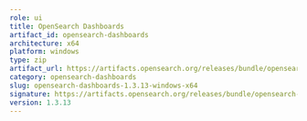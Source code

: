 ```yaml
---
role: ui
title: OpenSearch Dashboards
artifact_id: opensearch-dashboards
architecture: x64
platform: windows
type: zip
artifact_url: https://artifacts.opensearch.org/releases/bundle/opensearch-dashboards/1.3.13/opensearch-dashboards-1.3.13-windows-x64.zip
category: opensearch-dashboards
slug: opensearch-dashboards-1.3.13-windows-x64
signature: https://artifacts.opensearch.org/releases/bundle/opensearch-dashboards/1.3.13/opensearch-dashboards-1.3.13-windows-x64.zip.sig
version: 1.3.13
---
```


